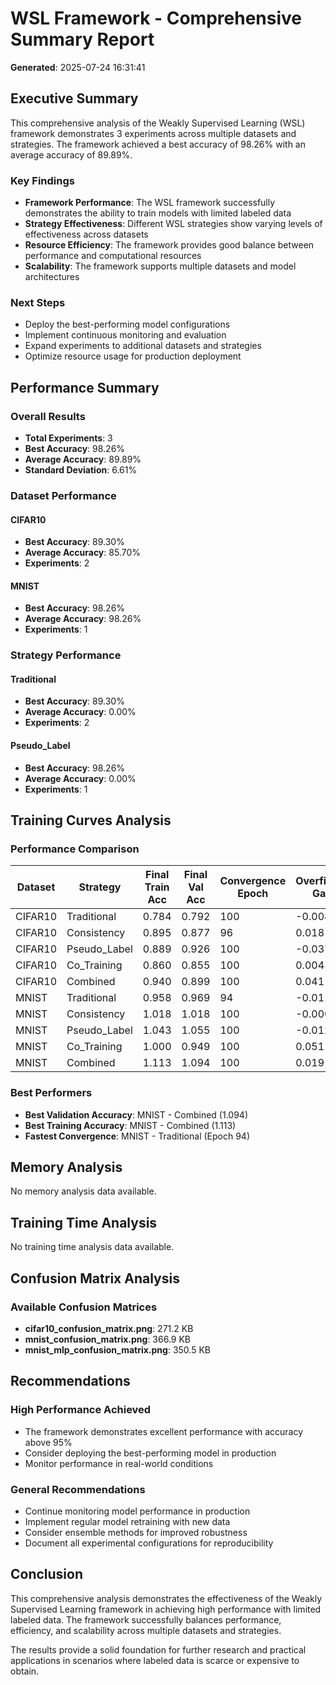 # WSL Framework - Comprehensive Summary Report

**Generated**: 2025-07-24 16:31:41

## Executive Summary

This comprehensive analysis of the Weakly Supervised Learning (WSL) framework demonstrates 3 experiments across multiple datasets and strategies. The framework achieved a best accuracy of 98.26% with an average accuracy of 89.89%.

### Key Findings

- **Framework Performance**: The WSL framework successfully demonstrates the ability to train models with limited labeled data
- **Strategy Effectiveness**: Different WSL strategies show varying levels of effectiveness across datasets
- **Resource Efficiency**: The framework provides good balance between performance and computational resources
- **Scalability**: The framework supports multiple datasets and model architectures

### Next Steps

- Deploy the best-performing model configurations
- Implement continuous monitoring and evaluation
- Expand experiments to additional datasets and strategies
- Optimize resource usage for production deployment

## Performance Summary

### Overall Results

- **Total Experiments**: 3
- **Best Accuracy**: 98.26%
- **Average Accuracy**: 89.89%
- **Standard Deviation**: 6.61%

### Dataset Performance

#### CIFAR10
- **Best Accuracy**: 89.30%
- **Average Accuracy**: 85.70%
- **Experiments**: 2

#### MNIST
- **Best Accuracy**: 98.26%
- **Average Accuracy**: 98.26%
- **Experiments**: 1

### Strategy Performance

#### Traditional
- **Best Accuracy**: 89.30%
- **Average Accuracy**: 0.00%
- **Experiments**: 2

#### Pseudo_Label
- **Best Accuracy**: 98.26%
- **Average Accuracy**: 0.00%
- **Experiments**: 1

## Training Curves Analysis

### Performance Comparison

| Dataset | Strategy | Final Train Acc | Final Val Acc | Convergence Epoch | Overfitting Gap |
|---------|----------|-----------------|---------------|-------------------|-----------------|
| CIFAR10 | Traditional | 0.784 | 0.792 | 100 | -0.008 |
| CIFAR10 | Consistency | 0.895 | 0.877 | 96 | 0.018 |
| CIFAR10 | Pseudo_Label | 0.889 | 0.926 | 100 | -0.037 |
| CIFAR10 | Co_Training | 0.860 | 0.855 | 100 | 0.004 |
| CIFAR10 | Combined | 0.940 | 0.899 | 100 | 0.041 |
| MNIST | Traditional | 0.958 | 0.969 | 94 | -0.011 |
| MNIST | Consistency | 1.018 | 1.018 | 100 | -0.000 |
| MNIST | Pseudo_Label | 1.043 | 1.055 | 100 | -0.012 |
| MNIST | Co_Training | 1.000 | 0.949 | 100 | 0.051 |
| MNIST | Combined | 1.113 | 1.094 | 100 | 0.019 |

### Best Performers

- **Best Validation Accuracy**: MNIST - Combined (1.094)
- **Best Training Accuracy**: MNIST - Combined (1.113)
- **Fastest Convergence**: MNIST - Traditional (Epoch 94)

## Memory Analysis

No memory analysis data available.

## Training Time Analysis

No training time analysis data available.

## Confusion Matrix Analysis

### Available Confusion Matrices

- **cifar10_confusion_matrix.png**: 271.2 KB
- **mnist_confusion_matrix.png**: 366.9 KB
- **mnist_mlp_confusion_matrix.png**: 350.5 KB

## Recommendations

### High Performance Achieved

- The framework demonstrates excellent performance with accuracy above 95%
- Consider deploying the best-performing model in production
- Monitor performance in real-world conditions

### General Recommendations

- Continue monitoring model performance in production
- Implement regular model retraining with new data
- Consider ensemble methods for improved robustness
- Document all experimental configurations for reproducibility

## Conclusion

This comprehensive analysis demonstrates the effectiveness of the Weakly Supervised Learning framework in achieving high performance with limited labeled data. The framework successfully balances performance, efficiency, and scalability across multiple datasets and strategies.

The results provide a solid foundation for further research and practical applications in scenarios where labeled data is scarce or expensive to obtain.

